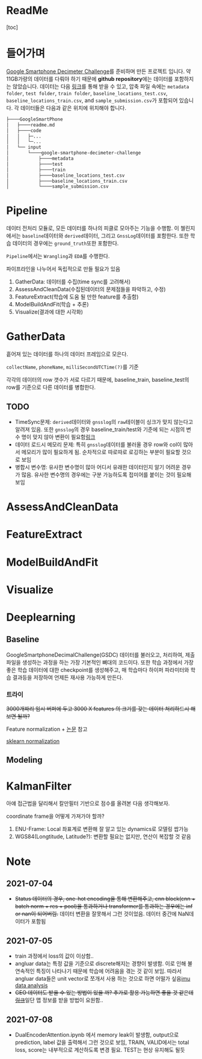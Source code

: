 # ReadMe
[toc]

# 들어가며

[Google Smartphone Decimeter Challenge](https://www.kaggle.com/c/google-smartphone-decimeter-challenge)를 준비하며 만든 프로젝트 입니다. 약 11GB가량의 데이터를 다뤄야 하기 때문에 **github repository**에는 데이터를 포함하지는 않았습니다. 데이터는 다음 [링크](https://www.kaggle.com/c/google-smartphone-decimeter-challenge/data)를 통해 받을 수 있고, 압축 파일 속에는 `metadata folder`, `test folder`, `train folder`, `baseline_locations_test.csv`, `baseline_locations_train.csv`, and `sample_submission.csv`가 포함되어 있습니다. 각 데이터들은 다음과 같은 위치에 위치해야 합니다.

```bash
├────GoogleSmartPhone
│   ├────readme.md
│   ├────code
│   │   ├─...
│   │   └─...
│   └── input
│       └────google-smartphone-decimeter-challenge
│           ├────metadata
│           ├────test
│           ├────train
│           ├────baseline_locations_test.csv
│           ├────baseline_locations_train.csv
│           └────sample_submission.csv
```



# Pipeline

데이터 전처리 모듈로, 모든 데이터를 하나의 피클로 모아주는 기능을 수행함. 이 첼린지에서는 `baseline`데이터와 `derived`데이터, 그리고 `GnssLog`데이터를 포함한다. 또한 학습 데이터의 경우에는 `ground_truth`또한 포함한다.

`Pipeline`에서는 `Wrangling`과 `EDA`를 수행한다.

파이프라인을 나누어서 독립적으로 만들 필요가 있음

1. GatherData: 데이터를 수집(time sync를 고려해서)
2. AssessAndCleanData(수집된데이터의 문제점들을 파악하고, 수정)
3. FeatureExtract(학습에 도움 될 만한 feature를 추출함)
4. ModelBuildAndFit(학습 + 추론)
5. Visualize(결과에 대한 시각화)

# GatherData

흩어져 있는 데이터를 하나의 데이터 프레임으로 모은다.

`collectName`, `phoneName`, `milliSecondUTCTime(?)`를 기준

각각의 데이터의 row 갯수가 서로 다르기 때문에, baseline_train, baseline_test의 row를 기준으로 다른 데이터를 병합한다.

## TODO

* TimeSync문제: `derived`데이터와 `gnsslog`의 `raw`테이블이 싱크가 맞지 않는다고 알려져 있음. 또한 `gnsslog`의 경우 baseline_train/test와 기준에 되는 시점의 변수 명이 맞지 않아 변환이 필요함[링크](https://www.kaggle.com/gymf123/tips-notes-from-the-competition-hosts)
* 데이터 로드시 메모리 문제: 특히 `gnsslog`데이터를 불러올 경우 row와 col이 많아서 메모리가 많이 필요하게 됨. 순차적으로 따로따로 로깅하는 부분이 필요할 것으로 보임
* 병합시 변수명: 유사한 변수명이 많아 어디서 유래한 데이터인지 알기 어려운 경우가 많음. 유사한 변수명의 경우에는 구분 가능하도록 접미어를 붙이는 것이 필요해 보임

# AssessAndCleanData

# FeatureExtract

# ModelBuildAndFit

# Visualize





# Deeplearning

## Baseline

GoogleSmartphoneDecimalChallenge(GSDC) 데이터를 불러오고, 처리하여, 제출파일을 생성하는 과정을 하는 가장 기본적인 뼈대의 코드이다. 또한 학습 과정에서 가장 좋은 학습 데이터에 대한 checkpoint를 생성해주고, 매 학습마다 하이퍼 파라미터와 학습 결과등을 저장하여 언제든 재사용 가능하게 만든다.

### 트라이

~~3000개짜리 임시 버퍼에 두고 3000 X features 의 크기를 갖는 데이터 처리하드시 해보면 될까?~~

Feature normalization + [논문](https://arxiv.org/pdf/1805.03368.pdf) 참고

[sklearn normalization](https://scikit-learn.org/stable/auto_examples/preprocessing/plot_all_scaling.html#powertransformer)





## Modeling





# KalmanFilter

아얘 접근법을 달리해서 칼만필터 기반으로 점수를 올려본 다음 생각해보자.

coordinate frame을 어떻게 가져가야 할까?

1. ENU-Frame: Local 좌표계로 변환해 잘 알고 있는 dynamics로 모델링 쌉가능
2. WGS84(Longtitude, Latitude?): 변환할 필요는 없지만, 연산이 복잡할 것 같음





# Note

## 2021-07-04

* ~~Status 데이터의 경우, one-hot encoding을 통해 변환해주고, cnn block(cnn + batch norm + res + pool)을 통과하거나 transformer를 통과하는 경우에는 inf or nan이 되어버림.~~ 데이터 변환을 잘못해서 그런 것이었음. 데이터 중간에 NaN데이터가 포함됨

## 2021-07-05

* train 과정에서 loss의 값이 이상함..
* angluar data는 특정 값을 기준으로 discrete해지는 경향이 발생함. 이로 인해 불연속적인 특징이 나타나기 때문에 학습에 어려움을 겪는 것 같이 보임. 따라서 angluar data들은 unit vector로 쪼개서 사용 하는 것으로 하면 어떨가 싶음[imu data analysis](https://www.kaggle.com/museas/estimating-the-direction-with-a-magnetic-sensor/notebook)
* ~~GEO 데이터도 받을 수 있는 방법이 있을 까? 추가로 활용 가능하면 좋을 것 같은데[링크](https://plotly.com/python/scattermapbox/)~~일단 맵 정보를 받을 방법이 요원함..

## 2021-07-08

* DualEncoderAttention.ipynb 에서 memory leak이 발생함, output으로 prediction, label 값을 출력해서 그런 것으로 보임, TRAIN, VALID에서는 total loss, score는 내부적으로 계산하도록 변경 필요. TEST는 현상 유지해도 될듯